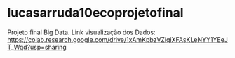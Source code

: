 # lucasarruda10ecoprojetofinal
Projeto final Big Data. 
Link visualização dos Dados: https://colab.research.google.com/drive/1xAmKpbzVZiqiXFAsKLeNYY1YEeJT_Wqd?usp=sharing
